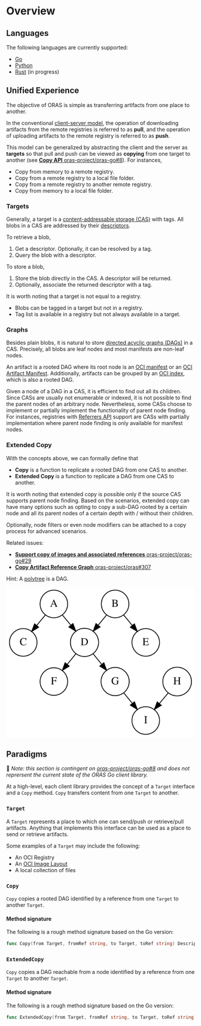 # Overview

## Languages

The following languages are currently supported:

- [Go](./0_go)
- [Python](https://oras-project.github.io/oras-py/getting_started/user-guide.html) 
- [Rust](./2_rust) (in progress)

## Unified Experience

The objective of ORAS is simple as transferring artifacts from one place to another.

In the conventional [client-server model](https://en.wikipedia.org/wiki/Client%E2%80%93server_model), the operation of downloading artifacts from the remote registries is referred to as **pull**, and the operation of uploading artifacts to the remote registry is referred to as **push**.

This model can be generalized by abstracting the client and the server as **targets** so that pull and push can be viewed as **copying** from one target to another (see [**Copy API** oras-project/oras-go#8](https://github.com/oras-project/oras-go/pull/8)).
For instances,

- Copy from memory to a remote registry.
- Copy from a remote registry to a local file folder.
- Copy from a remote registry to another remote registry.
- Copy from memory to a local file folder.

### Targets

Generally, a target is a [content-addressable storage (CAS)](https://en.wikipedia.org/wiki/Content-addressable_storage) with tags.
All blobs in a CAS are addressed by their [descriptors](https://github.com/opencontainers/image-spec/blob/v1.1.0-rc2/descriptor.md).

To retrieve a blob,

1. Get a descriptor. Optionally, it can be resolved by a tag.
2. Query the blob with a descriptor.

To store a blob,

1. Store the blob directly in the CAS. A descriptor will be returned.
2. Optionally, associate the returned descriptor with a tag.

It is worth noting that a target is not equal to a registry.

- Blobs can be tagged in a target but not in a registry.
- Tag list is available in a registry but not always available in a target.

### Graphs

Besides plain blobs, it is natural to store [directed acyclic graphs (DAGs)](https://en.wikipedia.org/wiki/Directed_acyclic_graph) in a CAS.
Precisely, all blobs are leaf nodes and most manifests are non-leaf nodes.

An artifact is a rooted DAG where its root node is an [OCI manifest](https://github.com/opencontainers/image-spec/blob/v1.1.0-rc2/manifest.md) or an [OCI Artifact Manifest](https://github.com/opencontainers/image-spec/blob/v1.1.0-rc2/artifact.md).
Additionally, artifacts can be grouped by an [OCI index](https://github.com/opencontainers/image-spec/blob/v1.1.0-rc2/image-index.md), which is also a rooted DAG.

Given a node of a DAG in a CAS, it is efficient to find out all its children.
Since CASs are usually not enumerable or indexed, it is not possible to find the parent nodes of an arbitrary node.
Nevertheless, some CASs choose to implement or partially implement the functionality of parent node finding.
For instances, registries with [Referrers API](https://github.com/opencontainers/distribution-spec/blob/v1.1.0-rc1/spec.md#listing-referrers) support are CASs with partially implementation where parent node finding is only available for manifest nodes.

### Extended Copy

With the concepts above, we can formally define that

- **Copy** is a function to replicate a rooted DAG from one CAS to another.
- **Extended Copy** is a function to replicate a DAG from one CAS to another.

It is worth noting that extended copy is possible only if the source CAS supports parent node finding.
Based on the scenarios, extended copy can have many options such as opting to copy a sub-DAG rooted by a certain node and all its parent nodes of a certain depth with / without their children.

Optionally, node filters or even node modifiers can be attached to a copy process for advanced scenarios.

Related issues:

- [**Support copy of images and associated references** oras-project/oras-go#29](https://github.com/oras-project/oras-go/issues/29)
- [**Copy Artifact Reference Graph** oras-project/oras#307](https://github.com/oras-project/oras/issues/307)

Hint: A [polytree](https://en.wikipedia.org/wiki/Polytree) is a DAG.

![polytree](index/polytree.svg)

## Paradigms

🚧 *Note: this section is contingent on
[oras-project/oras-go#8](https://github.com/oras-project/oras-go/pull/8) and
does not reprersent the current state of the ORAS Go client library.*

At a high-level, each client library provides the concept of a `Target` interface
and a `Copy` method. `Copy` transfers content from one `Target` to another.

### `Target`

A `Target` represents a place to which one can send/push or retrieve/pull artifacts.
Anything that implements this interface can be used as a place to send
or retrieve artifacts.

Some examples of a `Target` may include the following:

- An OCI Registry
- An [OCI Image Layout](https://github.com/opencontainers/image-spec/blob/v1.1.0-rc2/image-layout.md)
- A local collection of files

### `Copy`

`Copy` copies a rooted DAG identified by a reference from one `Target` to another `Target`.

#### Method signature

The following is a rough method signature based on the Go version:

```go
func Copy(from Target, fromRef string, to Target, toRef string) Descriptor
```

### `ExtendedCopy`

`Copy` copies a DAG reachable from a node identified by a reference from one `Target` to another `Target`.

#### Method signature

The following is a rough method signature based on the Go version:

```go
func ExtendedCopy(from Target, fromRef string, to Target, toRef string) Descriptor
```